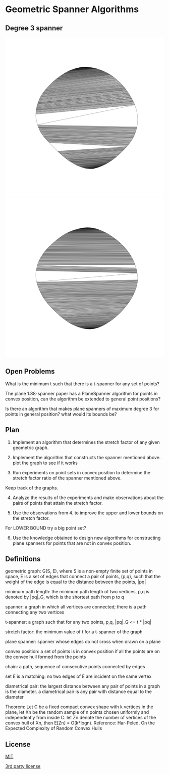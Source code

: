 # Geometric Spanner Algorithms

## Degree 3 spanner

![1000 vertices](img/deg3-spanner-algo.png) ![another one](img/deg3-spanner-algo1.png)

## Open Problems

What is the minimum t such that there is a t-spanner for any set of
points?

The plane 1.88-spanner paper has a PlaneSpanner algorithm for points
in convex position, can the algorithm be extended to general point
positions?

Is there an algorithm that makes plane spanners of maximum degree 3
for points in general position? what would its bounds be?

## Plan
1. Implement an algorithm that determines the stretch factor of any
given geometric graph.

2. Implement the algorithm that constructs the spanner mentioned
   above. plot the graph to see if it works

3. Run experiments on point sets in convex position to determine the
stretch factor ratio of the spanner mentioned above.

Keep track of the graphs.

4. Analyze the results of the experiments and make observations about
the pairs of points that attain the stretch factor.

5. Use the observations from 4. to improve the upper and lower bounds on
the stretch factor.

For LOWER BOUND try a big point set?

6. Use the knowledge obtained to design new algorithms for constructing
plane spanners for points that are not in convex position. 

## Definitions

geometric graph: G(S, E), where S is a non-empty finite set of points
in space, E is a set of edges that connect a pair of points, (p,q),
such that the weight of the edge is equal to the distance between the
points, |pq|

minimum path length: the minimum path length of two vertices, p,q is
denoted by |pq|_G, which is the shortest path from p to q

spanner: a graph in which all vertices are connected; there is a path
connecting any two vertices

t-spanner: a graph such that for any two points, p,q, |pq|_G <= t *
|pq|

stretch factor: the minimum value of t for a t-spanner of the graph

plane spanner: spanner whose edges do not cross when drawn on a plane

convex position: a set of points is in convex position if all the
points are on the convex hull formed from the points

chain: a path, sequence of consecutive points connected by edges

set E is a matching: no two edges of E are incident on the same vertex

diametrical pair: the largest distance between any pair of points in
a graph is the diameter. a diametrical pair is any pair with distance
equal to the diameter

Theorem: Let C be a fixed compact convex shape with k vertices in the
plane, let Xn be the random sample of n points chosen uniformly and
independently from inside C. let Zn denote the number of vertices of
the convex hull of Xn, then E[Zn] = O(k*logn). 
Reference: Har-Peled, On the Expected Complexity of Random Convex Hulls

## License

[MIT](LICENSE.txt)

[3rd party license](LICENSE_3RD_PARTY.txt)

